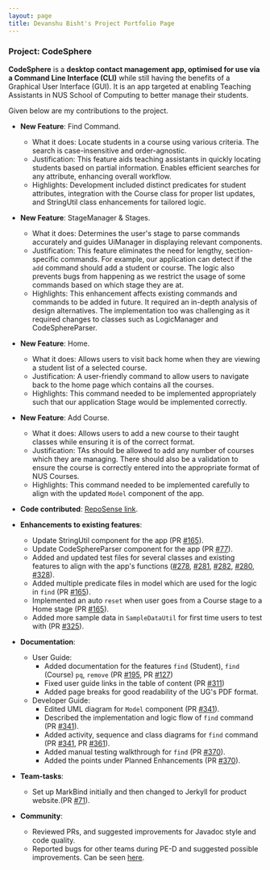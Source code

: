 ```yaml
---
layout: page
title: Devanshu Bisht's Project Portfolio Page
---
```


### Project: CodeSphere

**CodeSphere** is a **desktop contact management app, optimised for use via a Command Line Interface (CLI)**
while still having the benefits of a Graphical User Interface (GUI).
It is an app targeted at enabling Teaching Assistants in NUS School of Computing to better manage their students.

Given below are my contributions to the project.

* **New Feature**: Find Command.
  * What it does: Locate students in a course using various criteria. The search is case-insensitive and order-agnostic.
  * Justification: This feature aids teaching assistants in quickly locating students based on partial information. Enables efficient searches for any attribute, enhancing overall workflow.
  * Highlights: Development included distinct predicates for student attributes, integration with the Course class for proper list updates, and StringUtil class enhancements for tailored logic.

* **New Feature**: StageManager & Stages.
  * What it does: Determines the user's stage to parse commands accurately and guides UiManager in displaying relevant components.
  * Justification: This feature eliminates the need for lengthy, section-specific commands. For example, our application can detect if the `add` command should add a student or course. The logic also prevents bugs from happening as we restrict the usage of some commands based on which stage they are at.
  * Highlights: This enhancement affects existing commands and commands to be added in future. It required an in-depth analysis of design alternatives. The implementation too was challenging as it required changes to classes such as LogicManager and CodeSphereParser.

* **New Feature**: Home.
  * What it does: Allows users to visit back home when they are viewing a student list of a selected course.
  * Justification: A user-friendly command to allow users to navigate back to the home page which contains all the courses.
  * Highlights: This command needed to be implemented appropriately such that our application Stage would be implemented correctly.

* **New Feature**: Add Course.
  * What it does: Allows users to add a new course to their taught classes while ensuring it is of the correct format.
  * Justification: TAs should be allowed to add any number of courses which they are managing. There should also be a validation to ensure the course is correctly entered into the appropriate format of NUS Courses.
  * Highlights: This command needed to be implemented carefully to align with the updated `Model` component of the app.

* **Code contributed**: [RepoSense link](https://nus-cs2103-ay2324s1.github.io/tp-dashboard/?search=devanshu&sort=groupTitle&sortWithin=title&timeframe=commit&mergegroup=&groupSelect=groupByRepos&breakdown=true&checkedFileTypes=docs~functional-code~test-code&since=2023-09-22&tabOpen=true&tabType=authorship&tabAuthor=devanshubisht&tabRepo=AY2324S1-CS2103T-W15-4%2Ftp%5Bmaster%5D&authorshipIsMergeGroup=false&authorshipFileTypes=docs~functional-code~test-code&authorshipIsBinaryFileTypeChecked=false&authorshipIsIgnoredFilesChecked=false).

* **Enhancements to existing features**:
    * Update StringUtil component for the app (PR [#165](https://github.com/AY2324S1-CS2103T-W15-4/tp/pull/165)).
    * Update CodeSphereParser component for the app (PR [#77](https://github.com/AY2324S1-CS2103T-W15-4/tp/pull/77)).
    * Added and updated test files for several classes and existing features to align with the app's functions ([#278](https://github.com/AY2324S1-CS2103T-W15-4/tp/pull/278), [#281](https://github.com/AY2324S1-CS2103T-W15-4/tp/pull/#281), [#282](https://github.com/AY2324S1-CS2103T-W15-4/tp/pull/#282), [#280](https://github.com/AY2324S1-CS2103T-W15-4/tp/pull/#280), [#328](https://github.com/AY2324S1-CS2103T-W15-4/tp/pull/#328)).
    * Added multiple predicate files in model which are used for the logic in `find` (PR [#165](https://github.com/AY2324S1-CS2103T-W15-4/tp/pull/165)).
    * Implemented an auto `reset` when user goes from a Course stage to a Home stage (PR [#165](https://github.com/AY2324S1-CS2103T-W15-4/tp/pull/165)).
    * Added more sample data in `SampleDataUtil` for first time users to test with (PR [#325](https://github.com/AY2324S1-CS2103T-W15-4/tp/pull/325)).

* **Documentation**:
    * User Guide:
        * Added documentation for the features `find` (Student), `find` (Course) `pq`, `remove`  (PR [#195](https://github.com/AY2324S1-CS2103T-W15-4/tp/pull/195), PR [#127](https://github.com/AY2324S1-CS2103T-W15-4/tp/pull/127))
        * Fixed user guide links in the table of content (PR [#311](https://github.com/AY2324S1-CS2103T-W15-4/tp/pull/311))
        * Added page breaks for good readability of the UG's PDF format.
    * Developer Guide:
        * Edited UML diagram for `Model` component (PR [#341](https://github.com/AY2324S1-CS2103T-W15-4/tp/pull/341/)).
        * Described the implementation and logic flow of `find` command (PR [#341](https://github.com/AY2324S1-CS2103T-W15-4/tp/pull/341/)).
        * Added activity, sequence and class diagrams for `find` command (PR [#341](https://github.com/AY2324S1-CS2103T-W15-4/tp/pull/341/), PR [#361](https://github.com/AY2324S1-CS2103T-W15-4/tp/pull/361)).
        * Added manual testing walkthrough for `find` (PR [#370](https://github.com/AY2324S1-CS2103T-W15-4/tp/pull/370/)).
        * Added the points under Planned Enhancements (PR [#370](https://github.com/AY2324S1-CS2103T-W15-4/tp/pull/370/)).

* **Team-tasks**:
  * Set up MarkBind initially and then changed to Jerkyll for product website.(PR [#71](https://github.com/AY2324S1-CS2103T-W15-4/tp/pull/71)).

* **Community**:
    * Reviewed PRs, and suggested improvements for Javadoc style and code quality.
    * Reported bugs for other teams during PE-D and suggested possible improvements. Can be seen [here](https://github.com/devanshubisht/ped).
